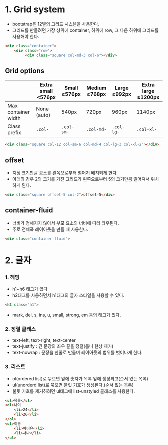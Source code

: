 # 1. Grid system

* bootstrap은 12열의 그리드 시스템을 사용한다.
* 그리드를 만들려면 가장 상위에 container, 하위에 row, 그 다음 하위에 그리드를 사용해야 한다.

```html
<div class="container">
    <div class="row">
         <div class="square col-md-3 col-6"></div>
```



## Grid options

|                     | Extra small <576px | Small ≥576px | Medium ≥768px | Large ≥992px | Extra large ≥1200px |
| ------------------- | ------------------ | ------------ | ------------- | ------------ | ------------------- |
| Max container width | None (auto)        | 540px        | 720px         | 960px        | 1140px              |
| Class prefix        | `.col-`            | `.col-sm-`   | `.col-md-`    | `.col-lg-`   | `.col-xl-`          |



```html
<div class="square col-12 col-sm-6 col-md-4 col-lg-3 col-xl-2"></div>
```



## offset

* 지정 크기만큼 요소를 왼쪽으로부터 떨어져 배치되게 한다.
* 아래의 경우 2의 크기를 가진 그리드가 왼쪽으로부터 5의 크기만큼 떨어져서 위치하게 된다.

```html
<div class="square offset-5 col-2">offset-5</div>
```



## container-fluid

- 너비가 정해지지 않아서 부모 요소의 너비에 따라 좌우된다.
- 주로 전체폭 레이아웃을 만들 때 사용한다.

```html
<div class="container-fluid">
```



# 2. 글자

### 1. 헤딩

* h1~h6 태그가 있다
* h2태그를 사용하면서 h1태그의 글자 스타일을 사용할 수 있다.

```html
<h2 class="h1">	
```

* mark, del, s, ins, u, small, strong, em 등의 태그가 있다.



### 2. 정렬 클래스

* text-left, text-right, text-center
* text-justify : 긴 문장의 좌우 끝을 정렬(톱니 현상 제거)
* text-nowrap : 문장을  한줄로 만들며 레이아웃의 범위를 벗어나게 한다.



### 3. 리스트

* ol(ordered list)로 묶으면 앞에 숫자가 목록 앞에 생성되고(순서 있는 목록)
* ul(unorderd list)로 묶으면 불릿 기호가 생성된다.(순서 없는 목록)
* 불릿 기호를 제거하려면 ul태그에 list-unstyled 클래스를 사용한다.

```html
<ul>목록</ul>
<ol>나이
    <li>24</li>
    <li>26</li>
</ol>
<ul>이름
    <li>아이유</li>
    <li>사나</li>
</ul>
```





